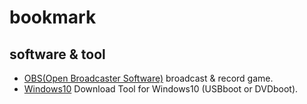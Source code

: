 # bookmark

## software & tool

* [OBS(Open Broadcaster Software)](https://obsproject.com/) broadcast & record game.
* [Windows10](https://www.microsoft.com/en-us/software-download/windows10) Download Tool for Windows10 (USBboot or DVDboot).
